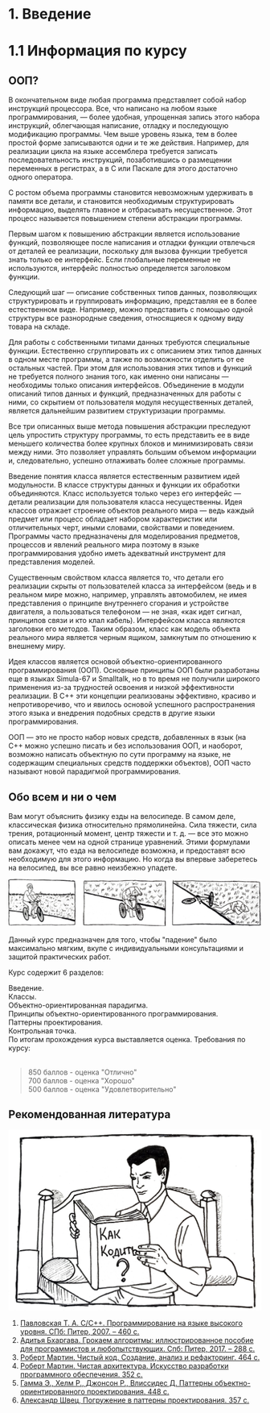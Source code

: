 # 1. Введение

# 1.1 Информация по курсу

## ООП?

В окончательном виде любая программа представляет собой набор инструкций процессора. Все, что написано на любом языке программирования, — более удобная, упрощенная запись этого набора инструкций, облегчающая написание, отладку и последующую модификацию программы. Чем выше уровень языка, тем в более простой форме записываются одни и те же действия. Например, для реализации цикла на языке ассемблера требуется записать последовательность инструкций, позаботившись о размещении переменных в регистрах, а в С или Паскале для этого достаточно одного оператора.

С ростом объема программы становится невозможным удерживать в памяти все детали, и становится необходимым структурировать информацию, выделять главное и отбрасывать несущественное. Этот процесс называется повышением степени абстракции программы.

Первым шагом к повышению абстракции является использование функций, позволяющее после написания и отладки функции отвлечься от деталей ее реализации, поскольку для вызова функции требуется знать только ее интерфейс. Если глобальные переменные не используются, интерфейс полностью определяется заголовком функции.

Следующий шаг — описание собственных типов данных, позволяющих структурировать и группировать информацию, представляя ее в более естественном виде. Например, можно представить с помощью одной структуры все разнородные сведения, относящиеся к одному виду товара на складе.

Для работы с собственными типами данных требуются специальные функции. Естественно сгруппировать их с описанием этих типов данных в одном месте программы, а также по возможности отделить от ее остальных частей. При этом для использования этих типов и функций не требуется полного знания того, как именно они написаны — необходимы только описания интерфейсов. Объединение в модули описаний типов данных и функций, предназначенных для работы с ними, со скрытием от пользователя модуля несущественных деталей, является дальнейшим развитием структуризации программы.

Все три описанных выше метода повышения абстракции преследуют цель упростить структуру программы, то есть представить ее в виде меньшего количества более крупных блоков и минимизировать связи между ними. Это позволяет управлять большим объемом информации и, следовательно, успешно отлаживать более сложные программы.

Введение понятия класса является естественным развитием идей модульности. В классе структуры данных и функции их обработки объединяются. Класс используется только через его интерфейс — детали реализации для пользователя класса несущественны. Идея классов отражает строение объектов реального мира — ведь каждый предмет или процесс обладает набором характеристик или отличительных черт, иными словами, свойствами и поведением. Программы часто предназначены для моделирования предметов, процессов и явлений реального мира поэтому в языке программирования удобно иметь адекватный инструмент для представления моделей.

Существенным свойством класса является то, что детали его реализации скрыты от пользователей класса за интерфейсом (ведь и в реальном мире можно, например, управлять автомобилем, не имея представления о принципе внутреннего сгорания и устройстве двигателя, а пользоваться телефоном — не зная, «как идет сигнал, принципов связи и кто клал кабель). Интерфейсом класса являются заголовки его методов. Таким образом, класс как модель объекта реального мира является черным ящиком, замкнутым по отношению к внешнему миру.

Идея классов является основой объектно-ориентированного программирования (ООП). Основные принципы ООП были разработаны еще в языках Simula-67 и Smalltalk, но в то время не получили широкого применения из-за трудностей освоения и низкой эффективности реализации. В C++ эти концепции реализованы эффективно, красиво и непротиворечиво, что и явилось основой успешного распространения этого языка и внедрения подобных средств в другие языки программирования.

ООП — это не просто набор новых средств, добавленных в язык (на C++ можно успешно писать и без использования ООП, и наоборот, возможно написать объектную по сути программу на языке, не содержащим специальных средств поддержки объектов), ООП часто называют новой парадигмой программирования.

## Обо всем и ни о чем

Вам могут объяснить физику езды на велосипеде. В самом деле, классическая физика относительно прямолинейна. Сила тяжести, сила трения, ротационный момент, центр тяжести и т. д. — все это можно описать менее чем на одной странице уравнений. Этими формулами вам докажут, что езда на велосипеде возможна, и предоставят всю необходимую для этого информацию. Но когда вы впервые заберетесь на велосипед, вы все равно неизбежно упадете.

![01](/CPP_from_LETI/LETI_03/img/01_01.jpg)

Данный курс предназначен для того, чтобы "падение" было максимально мягким, вкупе с индивидуальными консультациями и защитой практических работ.  

Курс содержит 6 разделов:

Введение. <br>
Классы.<br>
Объектно-ориентированная парадигма.<br>
Принципы объектно-ориентированного программирования.<br>
Паттерны проектирования.<br>
Контрольная точка.<br>
По итогам прохождения курса выставляется оценка. Требования по курсу:<br>
<br>
> 850 баллов - оценка "Отлично"<br>
> 700 баллов - оценка "Хорошо"<br>
> 500 баллов - оценка "Удовлетворительно"<br>

## Рекомендованная литература

![01](/CPP_from_LETI/LETI_01/img/01_03.jpg)

1. [Павловская Т. А. С/С++. Программирование на языке высокого уровня. СПб: Питер, 2007. – 460 с.](/Lib/C_C++_Программирование_на_языке_высокого_уровня.pdf)
2. [Адитья Бхаргава. Грокаем алгоритмы: иллюстрированное пособие для программистов и любопытствующих. Спб: Питер, 2017. – 288 с.](/Lib/Бхаргава_Грокаем_алгоритмы_2022.pdf)
3. [Роберт Мартин. Чистый код. Создание, анализ и рефакторинг. 464 с.](/Lib/Мартин_Чистый_код_2019.pdf)
4. [Роберт Мартин. Чистая архитектура. Искусство разработки программного обеспечения. 352 с.](/Lib/Мартин_Чистая_архитектура_2021.pdf)
5. [Гамма Э., Хелм Р., Джонсон Р., Влиссидес Д. Паттерны объектно-ориентированного проектирования. 448 с.](/Lib/Гамма_Хелм_Джонсон_Влиссидес_Паттерны_объектно-ориентированного_проектирования_2021.pdf)
6. [Александр Швец, Погружение в паттерны проектирования. 357 с.](/Lib/Швец_Александр_Погружение_в_паттерны_проектирования_2021.pdf)

